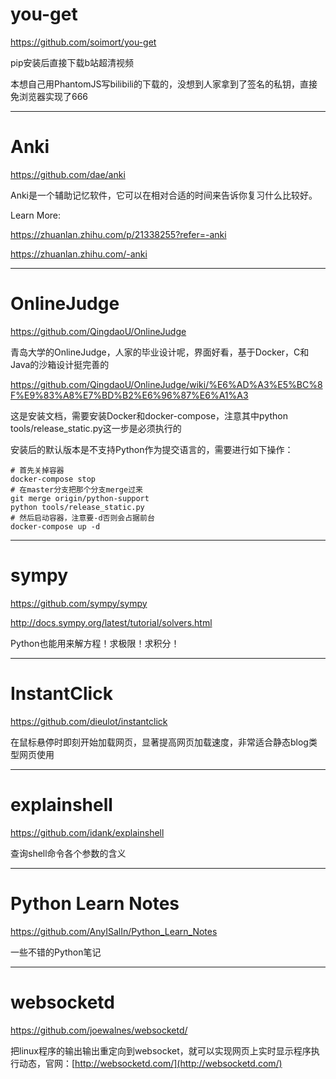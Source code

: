 # you-get

https://github.com/soimort/you-get

pip安装后直接下载b站超清视频

本想自己用PhantomJS写bilibili的下载的，没想到人家拿到了签名的私钥，直接免浏览器实现了666

----

# Anki

https://github.com/dae/anki

Anki是一个辅助记忆软件，它可以在相对合适的时间来告诉你复习什么比较好。

Learn More:

https://zhuanlan.zhihu.com/p/21338255?refer=-anki

https://zhuanlan.zhihu.com/-anki

----

# OnlineJudge

https://github.com/QingdaoU/OnlineJudge

青岛大学的OnlineJudge，人家的毕业设计呢，界面好看，基于Docker，C和Java的沙箱设计挺完善的

https://github.com/QingdaoU/OnlineJudge/wiki/%E6%AD%A3%E5%BC%8F%E9%83%A8%E7%BD%B2%E6%96%87%E6%A1%A3

这是安装文档，需要安装Docker和docker-compose，注意其中python tools/release_static.py这一步是必须执行的

安装后的默认版本是不支持Python作为提交语言的，需要进行如下操作：

```
# 首先关掉容器
docker-compose stop
# 在master分支把那个分支merge过来
git merge origin/python-support
python tools/release_static.py
# 然后启动容器，注意要-d否则会占据前台
docker-compose up -d
```

-----

# sympy

https://github.com/sympy/sympy

http://docs.sympy.org/latest/tutorial/solvers.html

Python也能用来解方程！求极限！求积分！

-----

# InstantClick

https://github.com/dieulot/instantclick

在鼠标悬停时即刻开始加载网页，显著提高网页加载速度，非常适合静态blog类型网页使用

----

# explainshell 

https://github.com/idank/explainshell

查询shell命令各个参数的含义

----

# Python Learn Notes

https://github.com/AnyISalIn/Python_Learn_Notes

一些不错的Python笔记

----

# websocketd

https://github.com/joewalnes/websocketd/

把linux程序的输出输出重定向到websocket，就可以实现网页上实时显示程序执行动态，官网：[http://websocketd.com/](http://websocketd.com/)
